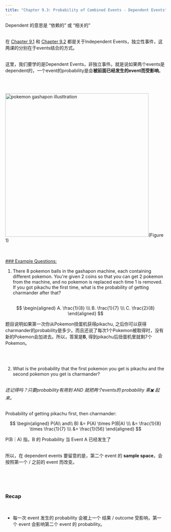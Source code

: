 ```yaml
---
title: "Chapter 9.3: Probability of Combined Events - Dependent Events"
---
```


<style>
    .img {
        width: 450px
    }
    .hyperlink {
        color: #8ebeee
    }
</style>

Dependent 的意思是 “依赖的” 或 “相关的”
<br><br>

在 <u class="hyperlink">[Chapter 9.1](https://mathheroclub.com/mathematics/form-4/probability-combined-independent-non-mutually-exclusive-events)</u> 和 <u class="hyperlink">[Chapter 9.2](https://mathheroclub.com/mathematics/form-4/probability-combined-independent-mutually-exclusive-events)</u> 都是关于Independent Events，独立性事件，这两课的分别在于events结合的方式。
<br><br>

这里，我们要学的是Dependent Events，非独立事件。就是说如果两个events是dependent的，一个event的probability是会**被前面已经发生的event而受影响**。

<br><br>

<p>
    <img src="/images/pokemon-gashapon.jpeg" alt="pokemon gashapon illusttration" class="img" />(Figure 1)
</p>
<br><br>
<u>### Example Questions:</u>

1. There 8 pokemon balls in the gashapon machine, each containing different pokemon. You're given 2 coins so that you can get 2 pokemon from the machine, and no pokemon is replaced each time 1 is removed. If you got pikachu the first time, what is the probability of getting charmander after that? 
<br><br>

$$ 
\begin{aligned}
A. \frac{1}{8} \\\ B. \frac{1}{7} \\\ C. \frac{2}{8}
\end{aligned}
$$

题目说明如果第一次你从Pokemon扭蛋机获得pikachu, 之后你可以获得charmander的probability是多少。而且还说了每次1个Pokemon被取得时，没有新的Pokemon会加进去。所以，答案是**B**, 得到pikachu后扭蛋机里就剩7个Pokemon。

<br><br>

2. What is the probability that the first pokemon you get is pikachu and the second pokemon you get is charmander? 
<br><br>

*还记得吗？只要probability有用到 AND 就把两个events的 probability 乘✖️ 起来。*
<br><br>

Probability of getting pikachu first, then charmander:

$$
\begin{aligned}
P(A\\ and\\ B) &= P(A) \times P(B|A) \\\ &= \frac{1}{8} \times \frac{1}{7} \\\ &= \frac{1}{56}
\end{aligned}
$$

P(B｜A) 指，B 的 Probability 当 Event A 已经发生了
<br><br>

所以，在 dependent events 要留意的是，第二个 event 的 **sample space**，会按照第一个 / 之前的 event 而改变。

<br><br><br>


### Recap   
<br>
 
- 每一次 event 发生的 probability 会被上一个 结果 / outcome 受影响，第一个 event 会影响第二个 event 的 probability。


